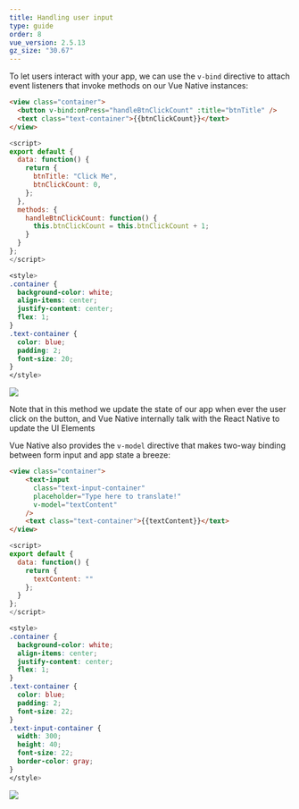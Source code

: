 ```yaml
---
title: Handling user input
type: guide
order: 8
vue_version: 2.5.13
gz_size: "30.67"
---
```


To let users interact with your app, we can use the `v-bind` directive to attach event listeners that invoke methods on our Vue Native instances:

``` html
<view class="container">
  <button v-bind:onPress="handleBtnClickCount" :title="btnTitle" />
  <text class="text-container">{{btnClickCount}}</text>
</view>
```
``` js
<script>
export default {
  data: function() {
    return {
      btnTitle: "Click Me",
      btnClickCount: 0,
    };
  },
  methods: {
    handleBtnClickCount: function() {
      this.btnClickCount = this.btnClickCount + 1;
    }
  }
};
</script>
```

```css
<style>
.container {
  background-color: white;
  align-items: center;
  justify-content: center;
  flex: 1;
}
.text-container {
  color: blue;
  padding: 2;
  font-size: 20;
}
</style>
```

<div class="hello-world-container">
  <div class="hello-world-wrapper">
    <img src="/images/btn_click_counter_demo.gif" class="img-wrapper" />
  </div>
</div>

Note that in this method we update the state of our app when ever the user click on the button, and Vue Native internally talk with the React Native to update the UI Elements

Vue Native also provides the `v-model` directive that makes two-way binding between form input and app state a breeze:

``` html
<view class="container">
    <text-input
      class="text-input-container"
      placeholder="Type here to translate!"
      v-model="textContent"
    />
    <text class="text-container">{{textContent}}</text>
</view>
```
``` js
<script>
export default {
  data: function() {
    return {
      textContent: ""
    };
  }
};
</script>
```
```css
<style>
.container {
  background-color: white;
  align-items: center;
  justify-content: center;
  flex: 1;
}
.text-container {
  color: blue;
  padding: 2;
  font-size: 22;
}
.text-input-container {
  width: 300;
  height: 40;
  font-size: 22;
  border-color: gray;
}
</style>
```

<div class="hello-world-container">
  <div class="hello-world-wrapper">
    <img src="/images/v-model-input.gif" class="img-wrapper" />
  </div>
</div>